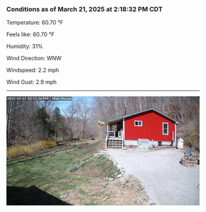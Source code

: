 ### Conditions as of March 21, 2025 at 2:18:32 PM CDT 

Temperature: 60.70 &deg;F

Feels like: 60.70 &deg;F

Humidity: 31%

Wind Direction: WNW

Windspeed: 2.2 mph

Wind Gust: 2.9 mph

---

<img src="./images/latest.jpeg"/>

